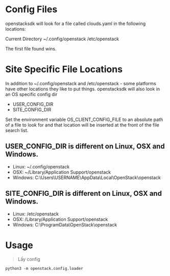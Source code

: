 # Config Files
openstacksdk will look for a file called clouds.yaml in the following locations:

Current Directory
~/.config/openstack
/etc/openstack

The first file found wins.

# Site Specific File Locations
In addition to ~/.config/openstack and /etc/openstack - some platforms have other locations they like to put things. openstacksdk will also look in an OS specific config dir
- USER_CONFIG_DIR
- SITE_CONFIG_DIR

Set the environment variable OS_CLIENT_CONFIG_FILE to an absolute path of a file to look for and that location will be inserted at the front of the file search list.

## USER_CONFIG_DIR is different on Linux, OSX and Windows.
- Linux: ~/.config/openstack
- OSX: ~/Library/Application Support/openstack
- Windows: C:\Users\USERNAME\AppData\Local\OpenStack\openstack

## SITE_CONFIG_DIR is different on Linux, OSX and Windows.
- Linux: /etc/openstack
- OSX: /Library/Application Support/openstack
- Windows: C:\ProgramData\OpenStack\openstack

# Usage
> Lấy config
```
python3 -m openstack.config.loader
```
